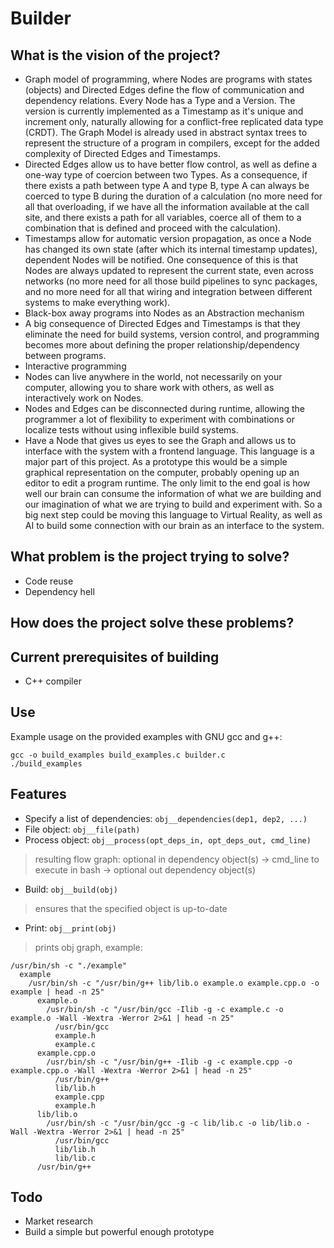 # Builder

## What is the vision of the project?
* Graph model of programming, where Nodes are programs with states (objects) and Directed Edges define the flow of communication and dependency relations. Every Node has a Type and a Version. The version is currently implemented as a Timestamp as it's unique and increment only, naturally allowing for a conflict-free replicated data type (CRDT). The Graph Model is already used in abstract syntax trees to represent the structure of a program in compilers, except for the added complexity of Directed Edges and Timestamps.
* Directed Edges allow us to have better flow control, as well as define a one-way type of coercion between two Types. As a consequence, if there exists a path between type A and type B, type A can always be coerced to type B during the duration of a calculation (no more need for all that overloading, if we have all the information available at the call site, and there exists a path for all variables, coerce all of them to a combination that is defined and proceed with the calculation).
* Timestamps allow for automatic version propagation, as once a Node has changed its own state (after which its internal timestamp updates), dependent Nodes will be notified. One consequence of this is that Nodes are always updated to represent the current state, even across networks (no more need for all those build pipelines to sync packages, and no more need for all that wiring and integration between different systems to make everything work).
* Black-box away programs into Nodes as an Abstraction mechanism
* A big consequence of Directed Edges and Timestamps is that they eliminate the need for build systems, version control, and programming becomes more about defining the proper relationship/dependency between programs.
* Interactive programming
* Nodes can live anywhere in the world, not necessarily on your computer, allowing you to share work with others, as well as interactively work on Nodes.
* Nodes and Edges can be disconnected during runtime, allowing the programmer a lot of flexibility to experiment with combinations or localize tests without using inflexible build systems.
* Have a Node that gives us eyes to see the Graph and allows us to interface with the system with a frontend language. This language is a major part of this project. As a prototype this would be a simple graphical representation on the computer, probably opening up an editor to edit a program runtime. The only limit to the end goal is how well our brain can consume the information of what we are building and our imagination of what we are trying to build and experiment with. So a big next step could be moving this language to Virtual Reality, as well as AI to build some connection with our brain as an interface to the system.

## What problem is the project trying to solve?
* Code reuse
* Dependency hell

## How does the project solve these problems?

## Current prerequisites of building
* C++ compiler

## Use
Example usage on the provided examples with GNU gcc and g++:

```
gcc -o build_examples build_examples.c builder.c
./build_examples
```

## Features
* Specify a list of dependencies: `obj__dependencies(dep1, dep2, ...)`
* File object: `obj__file(path)`
* Process object: `obj__process(opt_deps_in, opt_deps_out, cmd_line)`
> resulting flow graph: optional in dependency object(s) -> cmd_line to execute in bash -> optional out dependency object(s)
* Build: `obj__build(obj)`
> ensures that the specified object is up-to-date
* Print: `obj__print(obj)`
> prints obj graph, example:
```
/usr/bin/sh -c "./example"
  example
    /usr/bin/sh -c "/usr/bin/g++ lib/lib.o example.o example.cpp.o -o example | head -n 25"
      example.o
        /usr/bin/sh -c "/usr/bin/gcc -Ilib -g -c example.c -o example.o -Wall -Wextra -Werror 2>&1 | head -n 25"
          /usr/bin/gcc
          example.h
          example.c
      example.cpp.o
        /usr/bin/sh -c "/usr/bin/g++ -Ilib -g -c example.cpp -o example.cpp.o -Wall -Wextra -Werror 2>&1 | head -n 25"
          /usr/bin/g++
          lib/lib.h
          example.cpp
          example.h
      lib/lib.o
        /usr/bin/sh -c "/usr/bin/gcc -g -c lib/lib.c -o lib/lib.o -Wall -Wextra -Werror 2>&1 | head -n 25"
          /usr/bin/gcc
          lib/lib.h
          lib/lib.c
      /usr/bin/g++
```

## Todo
* Market research
* Build a simple but powerful enough prototype

